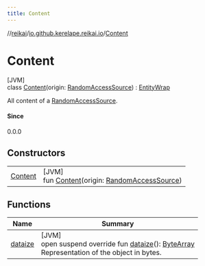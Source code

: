 ```yaml
---
title: Content
---
```

//[reikai](../../../index.html)/[io.github.kerelape.reikai.io](../index.html)/[Content](index.html)



# Content



[JVM]\
class [Content](index.html)(origin: [RandomAccessSource](../-random-access-source/index.html)) : [EntityWrap](../../io.github.kerelape.reikai.core/-entity-wrap/index.html)

All content of a [RandomAccessSource](../-random-access-source/index.html).



#### Since



0.0.0



## Constructors


| | |
|---|---|
| [Content](-content.html) | [JVM]<br>fun [Content](-content.html)(origin: [RandomAccessSource](../-random-access-source/index.html)) |


## Functions


| Name | Summary |
|---|---|
| [dataize](../../io.github.kerelape.reikai.core/-entity/dataize.html) | [JVM]<br>open suspend override fun [dataize](../../io.github.kerelape.reikai.core/-entity/dataize.html)(): [ByteArray](https://kotlinlang.org/api/latest/jvm/stdlib/kotlin/-byte-array/index.html)<br>Representation of the object in bytes. |

